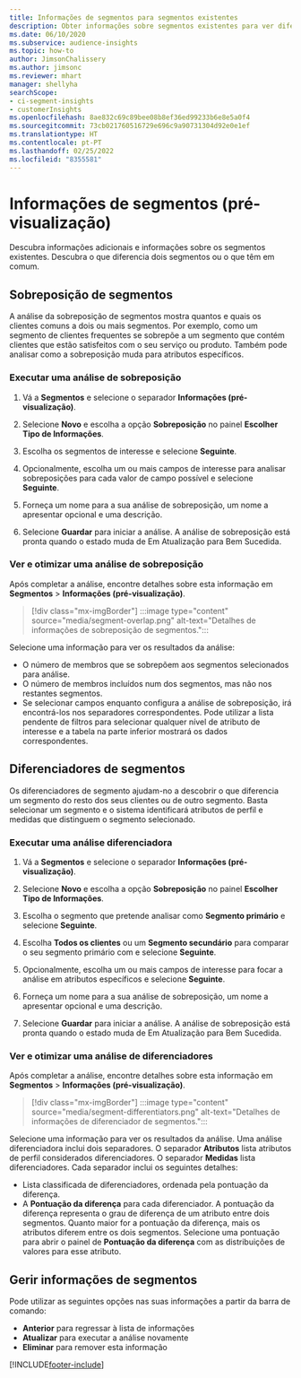 ```yaml
---
title: Informações de segmentos para segmentos existentes
description: Obter informações sobre segmentos existentes para ver diferenças e pontos em comum.
ms.date: 06/10/2020
ms.subservice: audience-insights
ms.topic: how-to
author: JimsonChalissery
ms.author: jimsonc
ms.reviewer: mhart
manager: shellyha
searchScope:
- ci-segment-insights
- customerInsights
ms.openlocfilehash: 8ae832c69c89bee08b8ef36ed99233b6e8e5a0f4
ms.sourcegitcommit: 73cb021760516729e696c9a90731304d92e0e1ef
ms.translationtype: HT
ms.contentlocale: pt-PT
ms.lasthandoff: 02/25/2022
ms.locfileid: "8355581"
---
```

# <a name="segment-insights-preview"></a>Informações de segmentos (pré-visualização)

Descubra informações adicionais e informações sobre os segmentos existentes. Descubra o que diferencia dois segmentos ou o que têm em comum.

## <a name="segment-overlap"></a>Sobreposição de segmentos

A análise da sobreposição de segmentos mostra quantos e quais os clientes comuns a dois ou mais segmentos. Por exemplo, como um segmento de clientes frequentes se sobrepõe a um segmento que contém clientes que estão satisfeitos com o seu serviço ou produto.
Também pode analisar como a sobreposição muda para atributos específicos.

### <a name="run-an-overlap-analysis"></a>Executar uma análise de sobreposição

1. Vá a **Segmentos** e selecione o separador **Informações (pré-visualização)**.

1. Selecione **Novo** e escolha a opção **Sobreposição** no painel **Escolher Tipo de Informações**.

1. Escolha os segmentos de interesse e selecione **Seguinte**.

1. Opcionalmente, escolha um ou mais campos de interesse para analisar sobreposições para cada valor de campo possível e selecione **Seguinte**.

1. Forneça um nome para a sua análise de sobreposição, um nome a apresentar opcional e uma descrição.

1. Selecione **Guardar** para iniciar a análise. A análise de sobreposição está pronta quando o estado muda de Em Atualização para Bem Sucedida.

### <a name="view-and-optimize-an-overlap-analysis"></a>Ver e otimizar uma análise de sobreposição

Após completar a análise, encontre detalhes sobre esta informação em **Segmentos** > **Informações (pré-visualização)**.

> [!div class="mx-imgBorder"]
> :::image type="content" source="media/segment-overlap.png" alt-text="Detalhes de informações de sobreposição de segmentos.":::

Selecione uma informação para ver os resultados da análise:

- O número de membros que se sobrepõem aos segmentos selecionados para análise.
- O número de membros incluídos num dos segmentos, mas não nos restantes segmentos.
- Se selecionar campos enquanto configura a análise de sobreposição, irá encontrá-los nos separadores correspondentes. Pode utilizar a lista pendente de filtros para selecionar qualquer nível de atributo de interesse e a tabela na parte inferior mostrará os dados correspondentes.

## <a name="segment-differentiators"></a>Diferenciadores de segmentos

Os diferenciadores de segmento ajudam-no a descobrir o que diferencia um segmento do resto dos seus clientes ou de outro segmento. Basta selecionar um segmento e o sistema identificará atributos de perfil e medidas que distinguem o segmento selecionado.

### <a name="run-a-differentiator-analysis"></a>Executar uma análise diferenciadora

1. Vá a **Segmentos** e selecione o separador **Informações (pré-visualização)**.

1. Selecione **Novo** e escolha a opção **Sobreposição** no painel **Escolher Tipo de Informações**.

1. Escolha o segmento que pretende analisar como **Segmento primário** e selecione **Seguinte**.

1. Escolha **Todos os clientes** ou um **Segmento secundário** para comparar o seu segmento primário com e selecione **Seguinte**.

1. Opcionalmente, escolha um ou mais campos de interesse para focar a análise em atributos específicos e selecione **Seguinte**.

1. Forneça um nome para a sua análise de sobreposição, um nome a apresentar opcional e uma descrição.

1. Selecione **Guardar** para iniciar a análise. A análise de sobreposição está pronta quando o estado muda de Em Atualização para Bem Sucedida.

### <a name="view-and-optimize-a-differentiators-analysis"></a>Ver e otimizar uma análise de diferenciadores

Após completar a análise, encontre detalhes sobre esta informação em **Segmentos** > **Informações (pré-visualização)**.

> [!div class="mx-imgBorder"]
> :::image type="content" source="media/segment-differentiators.png" alt-text="Detalhes de informações de diferenciador de segmentos.":::

Selecione uma informação para ver os resultados da análise. Uma análise diferenciadora inclui dois separadores. O separador **Atributos** lista atributos de perfil considerados diferenciadores. O separador **Medidas** lista diferenciadores. Cada separador inclui os seguintes detalhes:

- Lista classificada de diferenciadores, ordenada pela pontuação da diferença.
- A **Pontuação da diferença** para cada diferenciador. A pontuação da diferença representa o grau de diferença de um atributo entre dois segmentos. Quanto maior for a pontuação da diferença, mais os atributos diferem entre os dois segmentos. Selecione uma pontuação para abrir o painel de **Pontuação da diferença** com as distribuições de valores para esse atributo.

## <a name="manage-segment-insights"></a>Gerir informações de segmentos

Pode utilizar as seguintes opções nas suas informações a partir da barra de comando:

- **Anterior** para regressar à lista de informações
- **Atualizar** para executar a análise novamente
- **Eliminar** para remover esta informação


[!INCLUDE[footer-include](../includes/footer-banner.md)]
